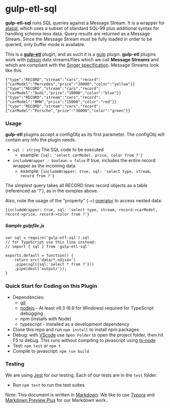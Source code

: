 # gulp-etl-sql #

**gulp-etl-sql** runs SQL queries against a Message Stream. It is a wrapper for [alasql](https://www.npmjs.com/package/alasql), which uses a subset of standard SQL-99 plus additional syntax for handling schema-less data. Query results are returned as a Message Stream. Since the Message Stream must be fully loaded in order to be queried, only buffer mode is available.

This is a **[gulp-etl](https://gulpetl.com/)** plugin, and as such it is a [gulp](https://gulpjs.com/) plugin. **gulp-etl** plugins work with [ndjson](http://ndjson.org/) data streams/files which we call **Message Streams** and which are compliant with the [Singer specification](https://github.com/singer-io/getting-started/blob/master/docs/SPEC.md#output). Message Streams look like this:

```
{"type":"RECORD","stream":"cars","record":{"carModel":"Mercedes","price":"20000","color":"yellow"}}
{"type":"RECORD","stream":"cars","record":{"carModel":"Audi","price":"10000","color":"blue"}}
{"type":"RECORD","stream":"cars","record":{"carModel":"BMW","price":"15000","color":"red"}}
{"type":"RECORD","stream":"cars","record":{"carModel":"Porsche","price":"30000","color":"green"}}
```

### Usage
**gulp-etl** plugins accept a configObj as its first parameter. The configObj
will contain any info the plugin needs.

- `sql : string` The SQL code to be executed
    - example:  ``{sql: 'select carModel, price, color from ?'}``
- `includeWrapper : boolean = false` If true, includes the entire record wrapper as the incoming data
    - example: ``{includeWrapper: true, sql: 'select type, stream, record from ?'}``

The simplest query takes all RECORD lines record objects as a table (referenced as '?'), as in the exmples above.

Also, note the usage of the "property" (`->`) [operator](https://github.com/agershun/alasql/wiki/Operators) to access nested data:

```
{includeWrapper: true, sql: 'select type, stream, record->carModel, record->price, record->color from ?'}
```


##### Sample gulpfile.js
```
var sql = require('gulp-etl-sql').sql
// for TypeScript use this line instead:
// import { sql } from 'gulp-etl-sql'

exports.default = function() {
    return src('data/*.ndjson')
    .pipe(sql({sql:'select * from ?'}))
    .pipe(dest('output/'));
}
```

### Quick Start for Coding on this Plugin
* Dependencies: 
    * [git](https://git-scm.com/downloads)
    * [nodejs](https://nodejs.org/en/download/releases/) - At least v6.3 (6.9 for Windows) required for TypeScript debugging
    * npm (installs with Node)
    * typescript - installed as a development dependency
* Clone this repo and run `npm install` to install npm packages
* Debug: with [VScode](https://code.visualstudio.com/download) use `Open Folder` to open the project folder, then hit F5 to debug. This runs without compiling to javascript using [ts-node](https://www.npmjs.com/package/ts-node)
* Test: `npm test` or `npm t`
* Compile to javascript: `npm run build`

### Testing

We are using [Jest](https://facebook.github.io/jest/docs/en/getting-started.html) for our testing. Each of our tests are in the `test` folder.

- Run `npm test` to run the test suites



Note: This document is written in [Markdown](https://daringfireball.net/projects/markdown/). We like to use [Typora](https://typora.io/) and [Markdown Preview Plus](https://chrome.google.com/webstore/detail/markdown-preview-plus/febilkbfcbhebfnokafefeacimjdckgl?hl=en-US) for our Markdown work..

